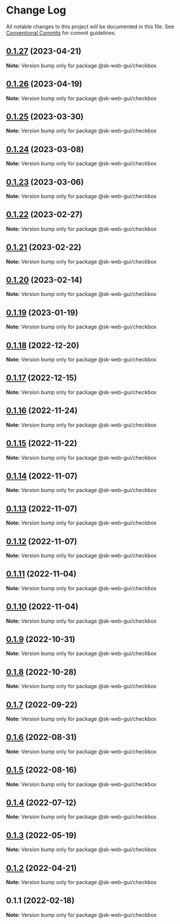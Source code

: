 # Change Log

All notable changes to this project will be documented in this file.
See [Conventional Commits](https://conventionalcommits.org) for commit guidelines.

## [0.1.27](https://github.com/Sundsvallskommun/web-shared-components/compare/@sk-web-gui/checkbox@0.1.26...@sk-web-gui/checkbox@0.1.27) (2023-04-21)

**Note:** Version bump only for package @sk-web-gui/checkbox

## [0.1.26](https://github.com/Sundsvallskommun/web-shared-components/compare/@sk-web-gui/checkbox@0.1.25...@sk-web-gui/checkbox@0.1.26) (2023-04-19)

**Note:** Version bump only for package @sk-web-gui/checkbox

## [0.1.25](https://github.com/Sundsvallskommun/web-shared-components/compare/@sk-web-gui/checkbox@0.1.24...@sk-web-gui/checkbox@0.1.25) (2023-03-30)

**Note:** Version bump only for package @sk-web-gui/checkbox

## [0.1.24](https://github.com/Sundsvallskommun/web-shared-components/compare/@sk-web-gui/checkbox@0.1.23...@sk-web-gui/checkbox@0.1.24) (2023-03-08)

**Note:** Version bump only for package @sk-web-gui/checkbox

## [0.1.23](https://github.com/Sundsvallskommun/web-shared-components/compare/@sk-web-gui/checkbox@0.1.22...@sk-web-gui/checkbox@0.1.23) (2023-03-06)

**Note:** Version bump only for package @sk-web-gui/checkbox

## [0.1.22](https://github.com/Sundsvallskommun/web-shared-components/compare/@sk-web-gui/checkbox@0.1.21...@sk-web-gui/checkbox@0.1.22) (2023-02-27)

**Note:** Version bump only for package @sk-web-gui/checkbox

## [0.1.21](https://github.com/Sundsvallskommun/web-shared-components/compare/@sk-web-gui/checkbox@0.1.20...@sk-web-gui/checkbox@0.1.21) (2023-02-22)

**Note:** Version bump only for package @sk-web-gui/checkbox

## [0.1.20](https://github.com/Sundsvallskommun/web-shared-components/compare/@sk-web-gui/checkbox@0.1.19...@sk-web-gui/checkbox@0.1.20) (2023-02-14)

**Note:** Version bump only for package @sk-web-gui/checkbox

## [0.1.19](https://github.com/Sundsvallskommun/web-shared-components/compare/@sk-web-gui/checkbox@0.1.18...@sk-web-gui/checkbox@0.1.19) (2023-01-19)

**Note:** Version bump only for package @sk-web-gui/checkbox

## [0.1.18](https://github.com/Sundsvallskommun/web-shared-components/compare/@sk-web-gui/checkbox@0.1.17...@sk-web-gui/checkbox@0.1.18) (2022-12-20)

**Note:** Version bump only for package @sk-web-gui/checkbox

## [0.1.17](https://github.com/Sundsvallskommun/web-shared-components/compare/@sk-web-gui/checkbox@0.1.16...@sk-web-gui/checkbox@0.1.17) (2022-12-15)

**Note:** Version bump only for package @sk-web-gui/checkbox

## [0.1.16](https://github.com/Sundsvallskommun/web-shared-components/compare/@sk-web-gui/checkbox@0.1.15...@sk-web-gui/checkbox@0.1.16) (2022-11-24)

**Note:** Version bump only for package @sk-web-gui/checkbox

## [0.1.15](https://github.com/Sundsvallskommun/web-shared-components/compare/@sk-web-gui/checkbox@0.1.14...@sk-web-gui/checkbox@0.1.15) (2022-11-22)

**Note:** Version bump only for package @sk-web-gui/checkbox

## [0.1.14](https://github.com/Sundsvallskommun/web-shared-components/compare/@sk-web-gui/checkbox@0.1.13...@sk-web-gui/checkbox@0.1.14) (2022-11-07)

**Note:** Version bump only for package @sk-web-gui/checkbox

## [0.1.13](https://github.com/Sundsvallskommun/web-shared-components/compare/@sk-web-gui/checkbox@0.1.12...@sk-web-gui/checkbox@0.1.13) (2022-11-07)

**Note:** Version bump only for package @sk-web-gui/checkbox

## [0.1.12](https://github.com/Sundsvallskommun/web-shared-components/compare/@sk-web-gui/checkbox@0.1.11...@sk-web-gui/checkbox@0.1.12) (2022-11-07)

**Note:** Version bump only for package @sk-web-gui/checkbox

## [0.1.11](https://github.com/Sundsvallskommun/web-shared-components/compare/@sk-web-gui/checkbox@0.1.10...@sk-web-gui/checkbox@0.1.11) (2022-11-04)

**Note:** Version bump only for package @sk-web-gui/checkbox

## [0.1.10](https://github.com/Sundsvallskommun/web-shared-components/compare/@sk-web-gui/checkbox@0.1.9...@sk-web-gui/checkbox@0.1.10) (2022-11-04)

**Note:** Version bump only for package @sk-web-gui/checkbox

## [0.1.9](https://github.com/Sundsvallskommun/web-shared-components/compare/@sk-web-gui/checkbox@0.1.7...@sk-web-gui/checkbox@0.1.9) (2022-10-31)

**Note:** Version bump only for package @sk-web-gui/checkbox

## [0.1.8](https://github.com/Sundsvallskommun/web-shared-components/compare/@sk-web-gui/checkbox@0.1.7...@sk-web-gui/checkbox@0.1.8) (2022-10-28)

**Note:** Version bump only for package @sk-web-gui/checkbox

## [0.1.7](https://github.com/Sundsvallskommun/web-shared-components/compare/@sk-web-gui/checkbox@0.1.6...@sk-web-gui/checkbox@0.1.7) (2022-09-22)

**Note:** Version bump only for package @sk-web-gui/checkbox

## [0.1.6](https://github.com/Sundsvallskommun/web-shared-components/compare/@sk-web-gui/checkbox@0.1.5...@sk-web-gui/checkbox@0.1.6) (2022-08-31)

**Note:** Version bump only for package @sk-web-gui/checkbox

## [0.1.5](https://github.com/Sundsvallskommun/web-shared-components/compare/@sk-web-gui/checkbox@0.1.4...@sk-web-gui/checkbox@0.1.5) (2022-08-16)

**Note:** Version bump only for package @sk-web-gui/checkbox

## [0.1.4](https://github.com/Sundsvallskommun/web-shared-components/compare/@sk-web-gui/checkbox@0.1.3...@sk-web-gui/checkbox@0.1.4) (2022-07-12)

**Note:** Version bump only for package @sk-web-gui/checkbox

## [0.1.3](https://github.com/Sundsvallskommun/web-shared-components/compare/@sk-web-gui/checkbox@0.1.2...@sk-web-gui/checkbox@0.1.3) (2022-05-19)

**Note:** Version bump only for package @sk-web-gui/checkbox

## [0.1.2](https://github.com/Sundsvallskommun/web-shared-components/compare/@sk-web-gui/checkbox@0.1.1...@sk-web-gui/checkbox@0.1.2) (2022-04-21)

**Note:** Version bump only for package @sk-web-gui/checkbox

## 0.1.1 (2022-02-18)

**Note:** Version bump only for package @sk-web-gui/checkbox
